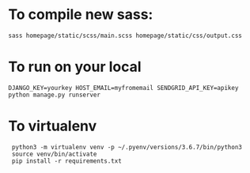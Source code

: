 # To compile new sass:

```
sass homepage/static/scss/main.scss homepage/static/css/output.css
```

# To run on your local
```
DJANGO_KEY=yourkey HOST_EMAIL=myfromemail SENDGRID_API_KEY=apikey python manage.py runserver
```

# To virtualenv
```
 python3 -m virtualenv venv -p ~/.pyenv/versions/3.6.7/bin/python3
 source venv/bin/activate
 pip install -r requirements.txt
 ```
